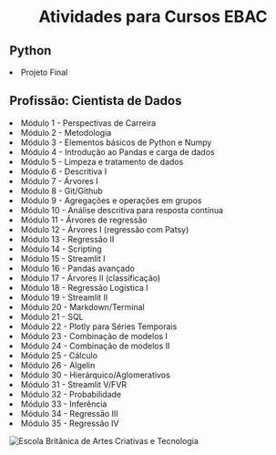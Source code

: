 <h1 align='center'> Atividades para Cursos EBAC </h1>

<h2> Python </h2>
<p>
  <li> Projeto Final
</p>

<h2> Profissão: Cientista de Dados </h2>
<p>
  <li> Módulo 1 - Perspectivas de Carreira</li>
  <li> Módulo 2 - Metodologia</li>
  <li> Módulo 3 - Elementos básicos de Python e Numpy</li>
  <li> Módulo 4 - Introdução ao Pandas e carga de dados</li>
  <li> Módulo 5 - Limpeza e tratamento de dados</li>
  <li> Módulo 6 - Descritiva I </li>
  <li> Módulo 7 - Árvores I </li>
  <li> Módulo 8 - Git/Github </li>
  <li> Módulo 9 - Agregações e operações em grupos </li>
  <li> Módulo 10 - Análise descritiva para resposta contínua </li>
  <li> Módulo 11 - Árvores de regressão </li>
  <li> Módulo 12 - Árvores I (regressão com Patsy) </li>
  <li> Módulo 13 - Regressão II </li>
  <li> Módulo 14 - Scripting</li>
  <li> Módulo 15 - Streamlit I</li>
  <li> Módulo 16 - Pandas avançado</li>
  <li> Módulo 17 - Árvores II (classificação) </li>
  <li> Módulo 18 - Regressão Logística I </li>
  <li> Módulo 19 - Streamlit II </li>
  <li> Módulo 20 - Markdown/Terminal </li>
  <li> Módulo 21 - SQL </li>
  <li> Módulo 22 - Plotly para Séries Temporais </li>
  <li> Módulo 23 - Combinação de modelos I </li>
  <li> Módulo 24 - Combinação de modelos II </li>
  <li> Módulo 25 - Cálculo </li>
  <li> Módulo 26 - Algelin </li>
  <li> Módulo 30 - Hierárquico/Aglomerativos </li>
  <li> Módulo 31 - Streamlit V/FVR </li>
  <li> Módulo 32 - Probabilidade </li>
  <li> Módulo 33 - Inferência </li>
  <li> Módulo 34 - Regressão III </li>
  <li> Módulo 35 - Regressão IV </li>
</p>


![Escola Britânica de Artes Criativas e Tecnologia](ebac_logo.png)
